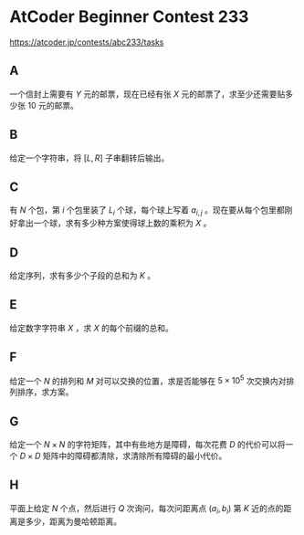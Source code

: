 # AtCoder Beginner Contest 233

https://atcoder.jp/contests/abc233/tasks

## A
一个信封上需要有 $Y$ 元的邮票，现在已经有张 $X$ 元的邮票了，求至少还需要贴多少张 $10$ 元的邮票。

## B
给定一个字符串，将 $[L, R]$ 子串翻转后输出。

## C
有 $N$ 个包，第 $i$ 个包里装了 $L_i$ 个球，每个球上写着 $a_{i, j}$ 。现在要从每个包里都刚好拿出一个球，求有多少种方案使得球上数的乘积为 $X$ 。

## D
给定序列，求有多少个子段的总和为 $K$ 。

## E
给定数字字符串 $X$ ，求 $X$ 的每个前缀的总和。

## F
给定一个 $N$ 的排列和 $M$ 对可以交换的位置，求是否能够在 $5 \times 10^5$ 次交换内对排列排序，求方案。

## G
给定一个 $N \times N$ 的字符矩阵，其中有些地方是障碍，每次花费 $D$ 的代价可以将一个 $D \times D$ 矩阵中的障碍都清除，求清除所有障碍的最小代价。

## H
平面上给定 $N$ 个点，然后进行 $Q$ 次询问，每次问距离点 $(a_i, b_i)$ 第 $K$ 近的点的距离是多少，距离为曼哈顿距离。
